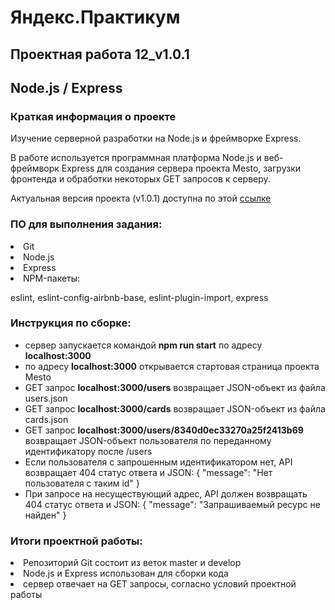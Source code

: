 # Яндекс.Практикум

  

## Проектная работа 12_v1.0.1

## Node.js / Express

  

### Краткая информация о проекте

Изучение серверной разработки на Node.js и фреймворке Express.

  
  

В работе используется программная платформа Node.js и веб-фреймворк  Express для создания сервера проекта Mesto, загрузки фронтенда и обработки некоторых GET запросов к серверу.

  
  

Актуальная версия проекта (v1.0.1) доступна по этой [ссылке](https://github.com/Lsnsky/Yandex.Praktikum_Project_12_Node.js.git)

###  ПО для выполнения задания:
<li>
Git
<li>
Node.js
<li>
Express
<li>
NPM-пакеты:

eslint, eslint-config-airbnb-base, eslint-plugin-import, express



### Инструкция по сборке:
- сервер запускается командой **npm run start** по адресу **localhost:3000**
- по адресу **localhost:3000** открывается стартовая страница проекта Mesto
- GET запрос **localhost:3000/users** возвращает JSON-объект из файла users.json
- GET запрос **localhost:3000/cards** возвращает JSON-объект из файла cards.json
- GET запрос **localhost:3000/users/8340d0ec33270a25f2413b69** возвращает JSON-объект пользователя по переданному идентификатору после /users 
- Если пользователя с запрошенным идентификатором нет, API возвращает 404 статус ответа и JSON:  { "message": "Нет пользователя с таким id" } 
-  При запросе на несуществующий адрес, API должен возвращать 404 статус ответа и JSON: { "message": "Запрашиваемый ресурс не найден" }


### Итоги проектной работы:
 
<li>
Репозиторий Git состоит из веток master и develop
<li>
Node.js и Express использован для сборки кода
<li>
сервер отвечает на GET запросы, согласно условий проектной работы

